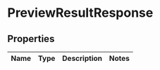 # PreviewResultResponse

## Properties
Name | Type | Description | Notes
------------ | ------------- | ------------- | -------------
